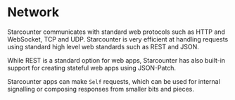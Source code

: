 # Network

Starcounter communicates with standard web protocols such as HTTP and WebSocket, TCP and UDP. Starcounter is very efficient at handling requests using standard high level web standards such as REST and JSON.

While REST is a standard option for web apps, Starcounter has also built-in support for creating stateful web apps using JSON-Patch.

Starcounter apps can make `Self` requests, which can be used for internal signalling or composing responses from smaller bits and pieces.